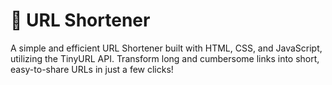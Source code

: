 # **🔗 URL Shortener**

A simple and efficient URL Shortener built with HTML, CSS, and JavaScript, utilizing the TinyURL API. Transform long and cumbersome links into short, easy-to-share URLs in just a few clicks!
